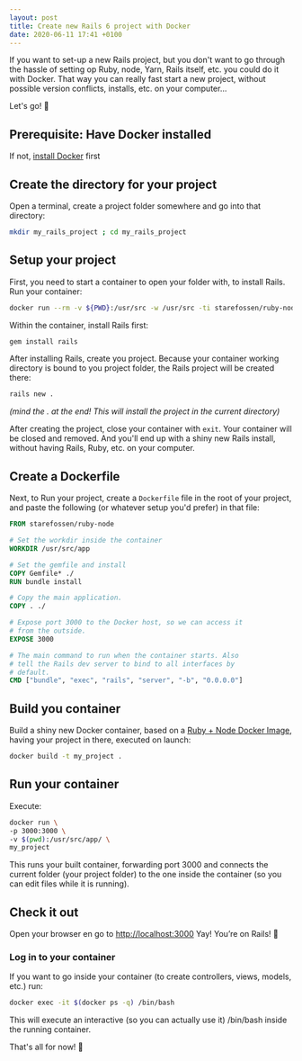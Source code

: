 ```yaml
---
layout: post
title: Create new Rails 6 project with Docker
date: 2020-06-11 17:41 +0100
---
```


If you want to set-up a new Rails project, but you don't want to go through the hassle of setting op Ruby, node, Yarn, Rails itself, etc. you could do it with Docker. That way you can really fast start a new project, without possible version conflicts, installs, etc. on your computer...

Let's go! 🚀

## Prerequisite: Have Docker installed

If not, [install Docker](https://hub.docker.com/search/?type=edition&offering=community) first

## Create the directory for your project

Open a terminal, create a project folder somewhere and go into that directory:

```bash
mkdir my_rails_project ; cd my_rails_project
```

## Setup your project

First, you need to start a container to open your folder with, to install Rails.
Run your container:

```bash
docker run --rm -v ${PWD}:/usr/src -w /usr/src -ti starefossen/ruby-node /bin/bash
```

Within the container, install Rails first:

```bash
gem install rails
```

After installing Rails, create you project. Because your container working directory is bound to you project folder, the Rails project will be created there:

```bash
rails new .
```

_(mind the . at the end! This will install the project in the current directory)_

After creating the project, close your container with `exit`.  Your container will be closed and removed. And you'll end up with a shiny new Rails install, without having Rails, Ruby, etc. on your computer.

## Create a Dockerfile

Next, to Run your project, create a `Dockerfile` file in the root of your project, and paste the following (or whatever setup you'd prefer) in that file:

```Dockerfile
FROM starefossen/ruby-node

# Set the workdir inside the container
WORKDIR /usr/src/app

# Set the gemfile and install
COPY Gemfile* ./
RUN bundle install

# Copy the main application.
COPY . ./

# Expose port 3000 to the Docker host, so we can access it
# from the outside.
EXPOSE 3000

# The main command to run when the container starts. Also
# tell the Rails dev server to bind to all interfaces by
# default.
CMD ["bundle", "exec", "rails", "server", "-b", "0.0.0.0"]
```

## Build you container

Build a shiny new Docker container, based on a [Ruby + Node Docker Image](https://hub.docker.com/r/starefossen/ruby-node), having your project in there, executed on launch:

```bash
docker build -t my_project .
```

## Run your container

Execute:

```bash
docker run \
-p 3000:3000 \
-v $(pwd):/usr/src/app/ \
my_project
```

This runs your built container, forwarding port 3000 and connects the current folder (your project folder) to the one inside the container (so you can edit files while it is running).

## Check it out

Open your browser en go to [http://localhost:3000](http://localhost:3000) Yay! You’re on Rails! 🚂

### Log in to your container

If you want to go inside your container (to create controllers, views, models, etc.) run:

```bash
docker exec -it $(docker ps -q) /bin/bash
```

This will execute an interactive (so you can actually use it) /bin/bash inside the running container. 

That's all for now! 👋